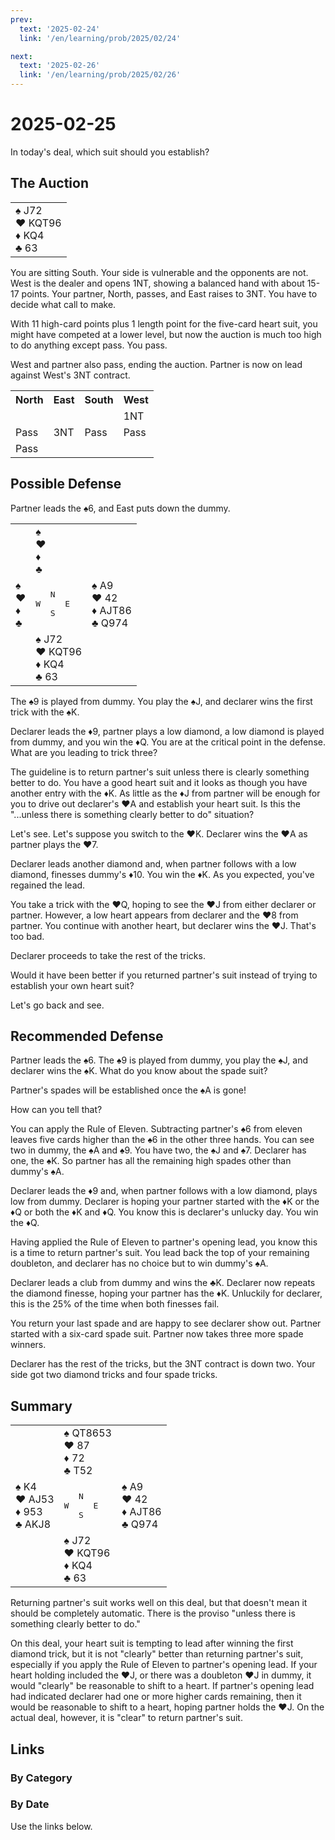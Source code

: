 ```yaml
---
prev:
  text: '2025-02-24'
  link: '/en/learning/prob/2025/02/24'

next:
  text: '2025-02-26'
  link: '/en/learning/prob/2025/02/26'
---
```


# 2025-02-25

In today's deal, which suit should you establish?

<Badge type="tip" text="Defense"/>

## The Auction

<table class="hand">
	<tr>
		<td>♠ J72<br>♥ KQT96<br>♦ KQ4<br>♣ 63</td>
	</tr>
</table>

You are sitting South. Your side is vulnerable and the opponents are not. West is the dealer and opens 1NT, showing a balanced hand with about 15-17 points. Your partner, North, passes, and East raises to 3NT. You have to decide what call to make.

With 11 high-card points plus 1 length point for the five-card heart suit, you might have competed at a lower level, but now the auction is much too high to do anything except pass. You pass.

West and partner also pass, ending the auction. Partner is now on lead against West's 3NT contract.

<table class="auction">
	<tr>
		<th>North</th>
		<th>East</th>
		<th>South</th>
		<th>West</th>
	</tr>
	<tr>
		<td></td>
		<td></td>
		<td></td>
		<td>1NT</td>
	</tr>
	<tr>
		<td>Pass</td>
		<td>3NT</td>
		<td>Pass</td>
		<td>Pass</td>
	</tr>
	<tr>
		<td>Pass</td>
		<td></td>
		<td></td>
		<td></td>
	</tr>
</table>

## Possible Defense

Partner leads the ♠6, and East puts down the dummy.

<table class="deal">
	<tr>
		<td></td>
		<td>♠ <br>♥ <br>♦ <br>♣ </td>
		<td></td>
	</tr>
	<tr>
		<td>♠ <br>♥ <br>♦ <br>♣ </td>
		<td><pre>   N<br>W     E<br>   S</pre></td>
		<td>♠ A9<br>♥ 42<br>♦ AJT86<br>♣ Q974</td>
	</tr>
	<tr>
		<td></td>
		<td>♠ J72<br>♥ KQT96<br>♦ KQ4<br>♣ 63</td>
		<td></td>
	</tr>
</table>

The ♠9 is played from dummy. You play the ♠J, and declarer wins the first trick with the ♠K.

Declarer leads the ♦9, partner plays a low diamond, a low diamond is played from dummy, and you win the ♦Q. You are at the critical point in the defense. What are you leading to trick three?

The guideline is to return partner's suit unless there is clearly something better to do. You have a good heart suit and it looks as though you have another entry with the ♦K. As little as the ♦J from partner will be enough for you to drive out declarer's ♥A and establish your heart suit. Is this the "...unless there is something clearly better to do" situation?

Let's see. Let's suppose you switch to the ♥K. Declarer wins the ♥A as partner plays the ♥7.

Declarer leads another diamond and, when partner follows with a low diamond, finesses dummy's ♦10. You win the ♦K. As you expected, you've regained the lead.

You take a trick with the ♥Q, hoping to see the ♥J from either declarer or partner. However, a low heart appears from declarer and the ♥8 from partner. You continue with another heart, but declarer wins the ♥J. That's too bad.

Declarer proceeds to take the rest of the tricks.

Would it have been better if you returned partner's suit instead of trying to establish your own heart suit?

Let's go back and see.

## Recommended Defense

Partner leads the ♠6. The ♠9 is played from dummy, you play the ♠J, and declarer wins the ♠K. What do you know about the spade suit?

Partner's spades will be established once the ♠A is gone!

How can you tell that?

You can apply the Rule of Eleven. Subtracting partner's ♠6 from eleven leaves five cards higher than the ♠6 in the other three hands. You can see two in dummy, the ♠A and ♠9. You have two, the ♠J and ♠7. Declarer has one, the ♠K. So partner has all the remaining high spades other than dummy's ♠A.

Declarer leads the ♦9 and, when partner follows with a low diamond, plays low from dummy. Declarer is hoping your partner started with the ♦K or the ♦Q or both the ♦K and ♦Q. You know this is declarer's unlucky day. You win the ♦Q.

Having applied the Rule of Eleven to partner's opening lead, you know this is a time to return partner's suit. You lead back the top of your remaining doubleton, and declarer has no choice but to win dummy's ♠A.

Declarer leads a club from dummy and wins the ♣K. Declarer now repeats the diamond finesse, hoping your partner has the ♦K. Unluckily for declarer, this is the 25% of the time when both finesses fail.

You return your last spade and are happy to see declarer show out. Partner started with a six-card spade suit. Partner now takes three more spade winners.

Declarer has the rest of the tricks, but the 3NT contract is down two. Your side got two diamond tricks and four spade tricks.

## Summary

<table class="deal">
	<tr>
		<td></td>
		<td>♠ QT8653<br>♥ 87<br>♦ 72<br>♣ T52</td>
		<td></td>
	</tr>
	<tr>
		<td>♠ K4<br>♥ AJ53<br>♦ 953<br>♣ AKJ8</td>
		<td><pre>   N<br>W     E<br>   S</pre></td>
		<td>♠ A9<br>♥ 42<br>♦ AJT86<br>♣ Q974</td>
	</tr>
	<tr>
		<td></td>
		<td>♠ J72<br>♥ KQT96<br>♦ KQ4<br>♣ 63</td>
		<td></td>
	</tr>
</table>

Returning partner's suit works well on this deal, but that doesn't mean it should be completely automatic. There is the proviso "unless there is something clearly better to do."

On this deal, your heart suit is tempting to lead after winning the first diamond trick, but it is not "clearly" better than returning partner's suit, especially if you apply the Rule of Eleven to partner's opening lead. If your heart holding included the ♥J, or there was a doubleton ♥J in dummy, it would "clearly" be reasonable to shift to a heart. If partner's opening lead had indicated declarer had one or more higher cards remaining, then it would be reasonable to shift to a heart, hoping partner holds the ♥J. On the actual deal, however, it is "clear" to return partner's suit.

## Links

[<Badge type="tip" text="Go to Practice"/>](/en/practice/prob/2025/02/25)

### By Category

[<Badge type="tip" text="<--"/>](/en/learning/prob/2025/02/18)
[<Badge type="tip" text="Calendar"/>](/en/learning/calendar/2025/02)
[<Badge type="tip" text="-->"/>](/en/learning/prob/2025/03/01)

### By Date

Use the links below.
